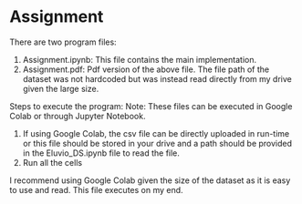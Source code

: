 # Assignment

There are two program files:
1. Assignment.ipynb: This file contains the main implementation.
2. Assignment.pdf: Pdf version of the above file.
The file path of the dataset was not hardcoded but was instead read directly from my drive given the large size.


Steps to execute the program:
Note: These files can be executed in Google Colab or through Jupyter Notebook.
1. If using Google Colab, the csv file can be directly uploaded in run-time or this file should be stored in your drive and a path should be provided in the Eluvio_DS.ipynb file to read the file.
2. Run all the cells

I recommend using Google Colab given the size of the dataset as it is easy to use and read. This file executes on my end. 
